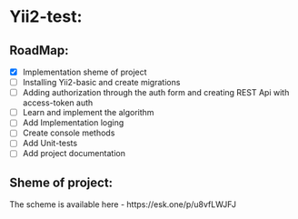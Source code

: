 # Yii2-test:
<h2>RoadMap:</h2>

- [x] Implementation sheme of project
- [ ] Installing Yii2-basic and create migrations
- [ ] Adding authorization through the auth form and creating REST Api with access-token auth
- [ ] Learn and implement the algorithm
- [ ] Add Implementation loging
- [ ] Create console methods
- [ ] Add Unit-tests
- [ ] Add project documentation

<h2>Sheme of project:</h2>
The scheme is available here - https://esk.one/p/u8vfLWJFJ